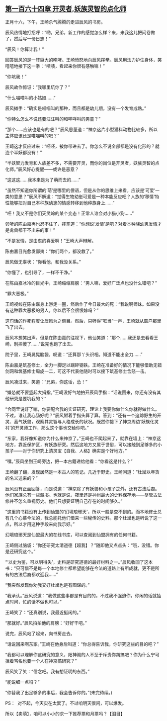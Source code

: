 ## [第一百六十四章 开灵者,妖族灵智的点化师](https://www.xxbiquge.com/11_11207/8919851.html)


  正月十六，下午，王崎杀气腾腾的走进辰风的书房。

  辰风热情地打招呼：“哟，兄弟，新工作的感觉怎么样？来，来我这儿把问卷做了，然后写一份日志！”

  “辰风！你算计我！”

  回答辰风的是一阵巨大的咆哮。王崎愤怒地向辰风挥拳。辰风用法力护住身体，笑嘻嘻地接下这一拳：“啧啧，看起来你很有感触嘛！”

  “你坑我！”

  辰风故作惊讶：“我哪里坑你了？”

  “什么喵喵叫的小姑娘……”

  辰风摊手：“确实是喵喵叫的那种，而且都是幼儿期，没有一个发育成熟。”

  “你特么怎么不说还要汪汪叫的和咩咩叫的男童？”

  “那个……应该也是有的吧？”辰风思量道：“神京这片小型猫科动物比较多，所以主体应该还是喵喵叫的吧？”

  王崎这才反应过来：“呸呸，被你带进去了。你怎么不说全部都是没有化形的？就连个半妖都没有！”

  “半妖智力发育和人族差不多，不需要开灵，而你的岗位是开灵者，妖族灵智的点化师。”辰风好心提醒——或许是恶意？

  “这这这……我本来是为了萌而去的……”

  “虽然不知道你所谓的‘萌’是哪里的俚语，但是从你的思维上来看，应该是‘可爱’一类的意思？”辰风不解道：“觉得生物幼崽可爱是一种本能反应吧？人族的‘移情’特性能够把对自己本种族幼崽的情感转移到他种族身上……”

  “呸！我又不是你们天灵岭的某个变态！正常人谁会对小猫小狗……”

  旁听的陈由嘉再也忍不住了，摔笔道：“你想说‘发情’是吧？对着本种族幼崽发情才是禽兽都干不出来的事！”

  “不是发情，是由衷的喜爱啊！”王崎大声辩解。

  陈由嘉目光愈发鄙夷：“你们两个，都没救了。”

  辰风做无辜状：“你看他，和我没关系。”

  “你懂了，也引导了，一样不干净。”

  在陈由嘉冰冷的目光中，王崎缩缩肩膀：“男人嘛，爱好广泛点也没什么错吧？”

  “罪大恶极。”

  王崎视线在陈由嘉身上游走一圈，然后作了今日最大的死：“我说啊师妹。如果没有这种罪大恶极的男人，你以后不会很恨嫁吗？”

  这句话的作死程度让辰风为之侧目。然后，只听得“哐当”一声，王崎就从窗户那里飞了出去。

  辰风本想笑出声。但是在陈由嘉的注视下，他讪笑道：“那个……我还是去看看王崎，别摔傻了……”说完也跑了出去。

  院子里，王崎晃晃脑袋，叹道：“还算那丫头识相。知道不能出全力……”

  陈由嘉是筑基修士，全力一脚足以踹碎钢铁。王崎在准备好的情况下能够借助无错剑网和筑基修士周旋一二，可这不代表他随时可以接下筑基修士含怒一击。

  辰风凑过来，笑道：“兄弟，你这话，怂！”

  “嫌怂就不要竖起大拇指。”王崎没好气地拍开辰风手指：“话说回来，你还有没有其他研究是要坑我的？”

  “合同里说好了嘛，你要配合我的实证研究，理论上我要你做什么你就得做什么。不过，谁让我心肠好呢？”辰风掰着手指头算了算。答到：“还有一个追踪野生的开灵、蓄气妖兽，观察其灵智与人格成长的状况。既然你接下了神京周边‘妖族化灵村’的开灵师工作，那么这个事也交给你吧。”

  “东家，我好像知道你为什么来神京了。”王崎也不爬起来了，就靠在墙上：“神京这地方，靠近保护区，有妖族研究。然后这地方又属于世俗，可以接触到足够多的小孩子——对于你研究上清灵宝【自我、人格】确实是个好地方。”

  “嘿。”辰风坐到王崎旁边，把一本古籍递给他看：“你看这是什么？”

  王崎翻了翻，发现居然是一本古人的笔记。几近于野史。王崎问道：“杜斌以年货的名义送来的？”

  辰风没有正面回答，而是说道：“神京除了有妖兽和小孩子之外，还有古法后裔。他们家族总有一些藏书。也就是说，夜里还是神州最大的史料保存地——尽管古法修并不怎么重视历史。他们只想要证明自己存在的时间够久。”

  “这里的书籍没有上传到仙盟的‘幻境琅琊天’，所以一般是查不到的。而本地修士总有几个心慕今法的，我总能托他们借来一些秘传的史料。那个杜斌也是听说了这一点，所以才用这种手段来向我示好。”

  幻境琅琊天是仙盟最大的在线书库，可以查阅到仙盟拥有的任何书籍。

  王崎侧过脑袋：“你还研究太清道德【超我】？”随即他又点点头：“哦，没错。你是还研究这个。”

  “‘以史为鉴，可以明得失’，史料是研究道德的最好材料之一。”辰风收回了这本书：“只可惜不是每一个本地修士都希望能够在今法的道路上有所成就，更不是所有的古法后裔都欢迎我……”

  “我突然发现你劝我交好杜斌也是有图谋的。”

  “我承认。”辰风说道：“我做这些事都是有目的的，不过我不强迫你，你闲的话就抽点时间，忙的话不做也可以。”

  王崎笑了：“还真别说，我最近挺闲的。”

  “那就好。”辰风拍拍他的肩膀：“好好干吧。”

  说完，辰风站了起来，向书房走去。

  “话说回来啊东家。”王崎在他身后叫道：“你总得告诉我，你研究这些的目的吧？”

  “我都可以理解你这研究的意义，阳神阁的人不至于斥责你胡搞吧？你为什么宁可担着骂名也要一个人在神京搞研究？”

  辰风笑了笑：“信念吧。我有想证明的东西。”

  “能说细一点吗？”

  “你替我了出足够多的事后，我会告诉你的。”(未完待续。)

  PS：  对不起，今天实在太累了。不过咱明天很闲，可以爆发。

  所以【卖萌】，咱可以小小的求一下推荐票和月票吗？【泪目】
